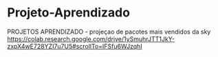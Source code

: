 # Projeto-Aprendizado
PROJETOS APRENDIZADO - projeçao de pacotes mais vendidos da sky
https://colab.research.google.com/drive/1ySmuhrJTT1JkY-zxpX4wE728YZI7u7U5#scrollTo=IFSfu6WJzqhI

